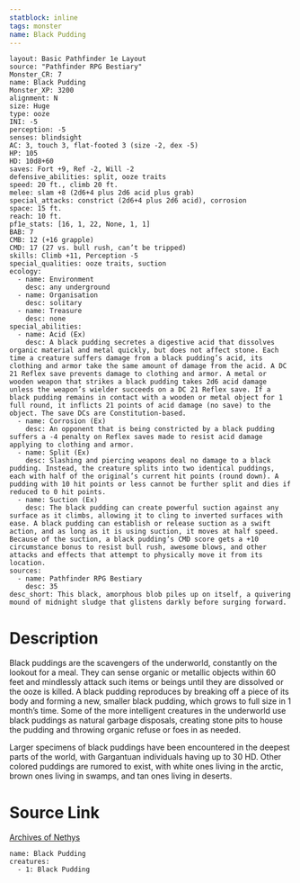 ```yaml
---
statblock: inline
tags: monster
name: Black Pudding
---
```

```statblock
layout: Basic Pathfinder 1e Layout
source: "Pathfinder RPG Bestiary"
Monster_CR: 7
name: Black Pudding
Monster_XP: 3200
alignment: N
size: Huge
type: ooze
INI: -5
perception: -5
senses: blindsight
AC: 3, touch 3, flat-footed 3 (size -2, dex -5)
HP: 105
HD: 10d8+60
saves: Fort +9, Ref -2, Will -2
defensive_abilities: split, ooze traits
speed: 20 ft., climb 20 ft.
melee: slam +8 (2d6+4 plus 2d6 acid plus grab)
special_attacks: constrict (2d6+4 plus 2d6 acid), corrosion
space: 15 ft.
reach: 10 ft.
pf1e_stats: [16, 1, 22, None, 1, 1]
BAB: 7
CMB: 12 (+16 grapple)
CMD: 17 (27 vs. bull rush, can’t be tripped)
skills: Climb +11, Perception -5
special_qualities: ooze traits, suction
ecology:
  - name: Environment
    desc: any underground
  - name: Organisation
    desc: solitary
  - name: Treasure
    desc: none
special_abilities:
  - name: Acid (Ex)
    desc: A black pudding secretes a digestive acid that dissolves organic material and metal quickly, but does not affect stone. Each time a creature suffers damage from a black pudding’s acid, its clothing and armor take the same amount of damage from the acid. A DC 21 Reflex save prevents damage to clothing and armor. A metal or wooden weapon that strikes a black pudding takes 2d6 acid damage unless the weapon’s wielder succeeds on a DC 21 Reflex save. If a black pudding remains in contact with a wooden or metal object for 1 full round, it inflicts 21 points of acid damage (no save) to the object. The save DCs are Constitution-based.
  - name: Corrosion (Ex)
    desc: An opponent that is being constricted by a black pudding suffers a -4 penalty on Reflex saves made to resist acid damage applying to clothing and armor.
  - name: Split (Ex)
    desc: Slashing and piercing weapons deal no damage to a black pudding. Instead, the creature splits into two identical puddings, each with half of the original’s current hit points (round down). A pudding with 10 hit points or less cannot be further split and dies if reduced to 0 hit points.
  - name: Suction (Ex)
    desc: The black pudding can create powerful suction against any surface as it climbs, allowing it to cling to inverted surfaces with ease. A black pudding can establish or release suction as a swift action, and as long as it is using suction, it moves at half speed. Because of the suction, a black pudding’s CMD score gets a +10 circumstance bonus to resist bull rush, awesome blows, and other attacks and effects that attempt to physically move it from its location.
sources:
  - name: Pathfinder RPG Bestiary
    desc: 35
desc_short: This black, amorphous blob piles up on itself, a quivering mound of midnight sludge that glistens darkly before surging forward.
```
# Description
Black puddings are the scavengers of the underworld, constantly on the lookout for a meal. They can sense organic or metallic objects within 60 feet and mindlessly attack such items or beings until they are dissolved or the ooze is killed. A black pudding reproduces by breaking off a piece of its body and forming a new, smaller black pudding, which grows to full size in 1 month’s time. Some of the more intelligent creatures in the underworld use black puddings as natural garbage disposals, creating stone pits to house the pudding and throwing organic refuse or foes in as needed.

Larger specimens of black puddings have been encountered in the deepest parts of the world, with Gargantuan individuals having up to 30 HD. Other colored puddings are rumored to exist, with white ones living in the arctic, brown ones living in swamps, and tan ones living in deserts.
# Source Link
[Archives of Nethys](https://aonprd.com/MonsterDisplay.aspx?ItemName=Black%20Pudding)
```encounter-table
name: Black Pudding
creatures:
  - 1: Black Pudding
```
